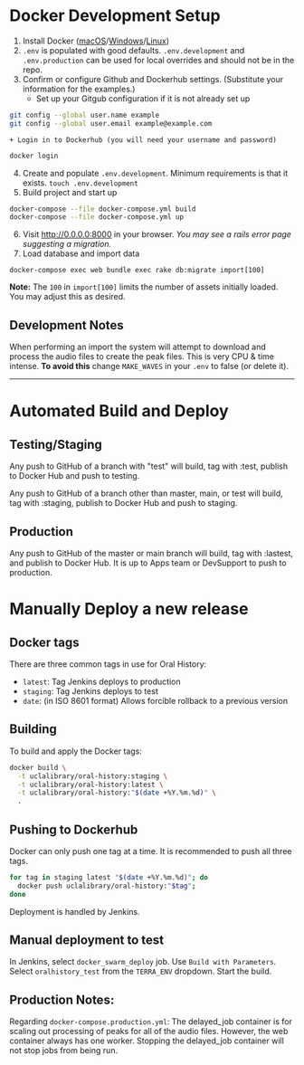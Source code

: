 # Docker Development Setup

1. Install Docker ([macOS](https://docs.docker.com/docker-for-mac/install/)/[Windows](https://docs.docker.com/docker-for-windows/install/)/[Linux](https://docs.docker.com/engine/install/))
2. `.env` is populated with good defaults. `.env.development` and `.env.production` can be used for local overrides and should not be in the repo.
3. Confirm or configure Github and Dockerhub settings. (Substitute your information for the examples.)
    + Set up your Gitgub configuration if it is not already set up
``` bash
git config --global user.name example
git config --global user.email example@example.com
```
    + Login in to Dockerhub (you will need your username and password)
``` bash
docker login
```
4. Create and populate `.env.development`.
   Minimum requirements is that it exists. `touch .env.development`
5.  Build project and start up
``` bash
docker-compose --file docker-compose.yml build
docker-compose --file docker-compose.yml up
```
6. Visit http://0.0.0.0:8000 in your browser. *You may see a rails error page suggesting a migration.*
7. Load database and import data
```
docker-compose exec web bundle exec rake db:migrate import[100]
```
**Note:** The `100` in `import[100]` limits the number of assets initially loaded. You may adjust this as desired.

## Development Notes
When performing an import the system will attempt to download and process the audio files to create the peak files. This is very CPU & time intense.
**To avoid this** change `MAKE_WAVES` in your `.env` to false (or delete it).

---

# Automated Build and Deploy

## Testing/Staging

Any push to GitHub of a branch with "test" will build, tag with :test, publish to Docker Hub and push to testing.

Any push to GitHub of a branch other than master, main, or test will build, tag with :staging, publish to Docker Hub and push to staging.

## Production

Any push to GitHub of the master or main branch will build, tag with :lastest, and publish to Docker Hub. It is up to Apps team or DevSupport to push to production.

# Manually Deploy a new release

## Docker tags

There are three common tags in use for Oral History:
- `latest`: Tag Jenkins deploys to production
- `staging`: Tag Jenkins deploys to test
- `date`: (in ISO 8601 format) Allows forcible rollback to a previous version

## Building

To build and apply the Docker tags:

``` bash
docker build \
  -t uclalibrary/oral-history:staging \
  -t uclalibrary/oral-history:latest \
  -t uclalibrary/oral-history:"$(date +%Y.%m.%d)" \
  .
```

## Pushing to Dockerhub

Docker can only push one tag at a time. It is recommended to push all three
tags.

``` bash
for tag in staging latest "$(date +%Y.%m.%d)"; do
  docker push uclalibrary/oral-history:"$tag";
done
```

Deployment is handled by Jenkins.

## Manual deployment to test

In Jenkins, select `docker_swarm_deploy` job. Use `Build with Parameters`. Select `oralhistory_test` from the `TERRA_ENV` dropdown. Start the build.

## Production Notes:

Regarding `docker-compose.production.yml`: The delayed_job container is for scaling out processing of peaks for all of the audio files.
However, the web container always has one worker.
Stopping the delayed_job container will not stop jobs from being  run. 

